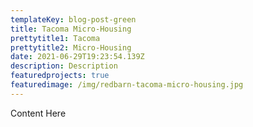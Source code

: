 ```yaml
---
templateKey: blog-post-green
title: Tacoma Micro-Housing
prettytitle1: Tacoma
prettytitle2: Micro-Housing
date: 2021-06-29T19:23:54.139Z
description: Description
featuredprojects: true
featuredimage: /img/redbarn-tacoma-micro-housing.jpg
---
```

Content Here